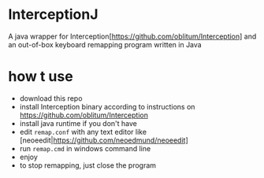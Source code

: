 InterceptionJ
=======
A java wrapper for Interception[https://github.com/oblitum/Interception]
and 
an out-of-box keyboard remapping program written in Java

# how t use
* download this repo
* install Interception binary according to instructions on https://github.com/oblitum/Interception
* install java runtime if you don't have
* edit `remap.conf` with any text editor like [neoeedit|https://github.com/neoedmund/neoeedit]
* run `remap.cmd` in windows command line
* enjoy
* to stop remapping, just close the program

